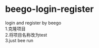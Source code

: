 # beego-login-register
login and register by beego<br/>
1.克隆项目<br/>
2.将项目名称改为test<br/>
3.just bee run<br/>
